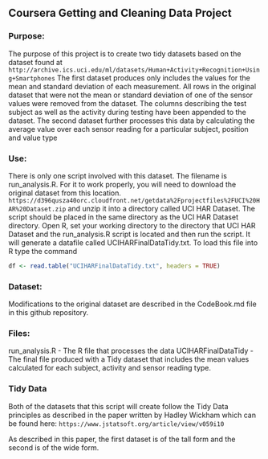 ## Coursera Getting and Cleaning Data Project ##
### Purpose: ###
The purpose of this project is to create two tidy datasets based on the dataset found at
`http://archive.ics.uci.edu/ml/datasets/Human+Activity+Recognition+Using+Smartphones` 
The first dataset produces only includes the values for the mean and standard deviation of each measurement.  All rows in the original dataset that were not the mean or standard deviation of one of the sensor values were removed from the dataset.  The columns describing the test subject as well as the activity during testing have been appended to the dataset.  The second dataset further processes this data by calculating the average value over each sensor reading for a particular subject, position and value type

### Use: ###
There is only one script involved with this dataset.  The filename is run_analysis.R.  For it to work properly, you will need to download the original dataset from this location. 
`https://d396qusza40orc.cloudfront.net/getdata%2Fprojectfiles%2FUCI%20HAR%20Dataset.zip` 
and unzip it into a directory called UCI HAR Dataset.  The script should be placed in the same directory as the UCI HAR Dataset directory.  Open R, set your working directory to the directory that UCI HAR Dataset and the run_analysis.R script is located and then run the script.  It will generate a datafile called UCIHARFinalDataTidy.txt.  To load this file into R type the command
```R
df <- read.table("UCIHARFinalDataTidy.txt", headers = TRUE)
```

### Dataset: ###
Modifications to the original dataset are described in the CodeBook.md file in this github repository.

### Files: ###
run_analysis.R - The R file that processes the data
UCIHARFinalDataTidy - The final file produced with a Tidy dataset that includes the mean values calculated for each subject, activity and sensor reading type.

### Tidy Data ###
Both of the datasets that this script will create follow the Tidy Data principles as described in the paper written by Hadley Wickham which can be found here:
`https://www.jstatsoft.org/article/view/v059i10`

As described in this paper, the first dataset is of the tall form and the second is of the wide form.
